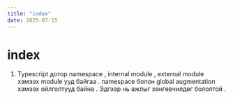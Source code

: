 ```yaml
---
title: "index"
date: 2025-07-15
---
```


# index

1. Typescript дотор namespace , internal module , external module хэмээх module ууд байгаа .
   namespace болон global augmentation хэмээх ойлголтууд байна .
   Эдгээр нь ажлыг хөнгөвчилдөг бололтой .
